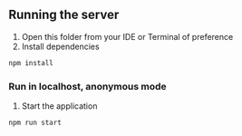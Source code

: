 ## Running the server

1. Open this folder from your IDE or Terminal of preference
1. Install dependencies

```sh
npm install
```

### Run in localhost, anonymous mode

1. Start the application

```sh
npm run start
```
